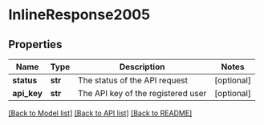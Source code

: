 # InlineResponse2005

## Properties
Name | Type | Description | Notes
------------ | ------------- | ------------- | -------------
**status** | **str** | The status of the API request | [optional] 
**api_key** | **str** | The API key of the registered user | [optional] 

[[Back to Model list]](../README.md#documentation-for-models) [[Back to API list]](../README.md#documentation-for-api-endpoints) [[Back to README]](../README.md)


